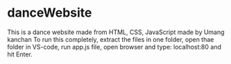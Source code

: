 # danceWebsite
This is a dance website made from HTML, CSS, JavaScript  made by Umang kanchan
To run this completely, extract the files in one folder, open thae folder in VS-code, run app.js file, open browser and type: localhost:80 and hit Enter.
